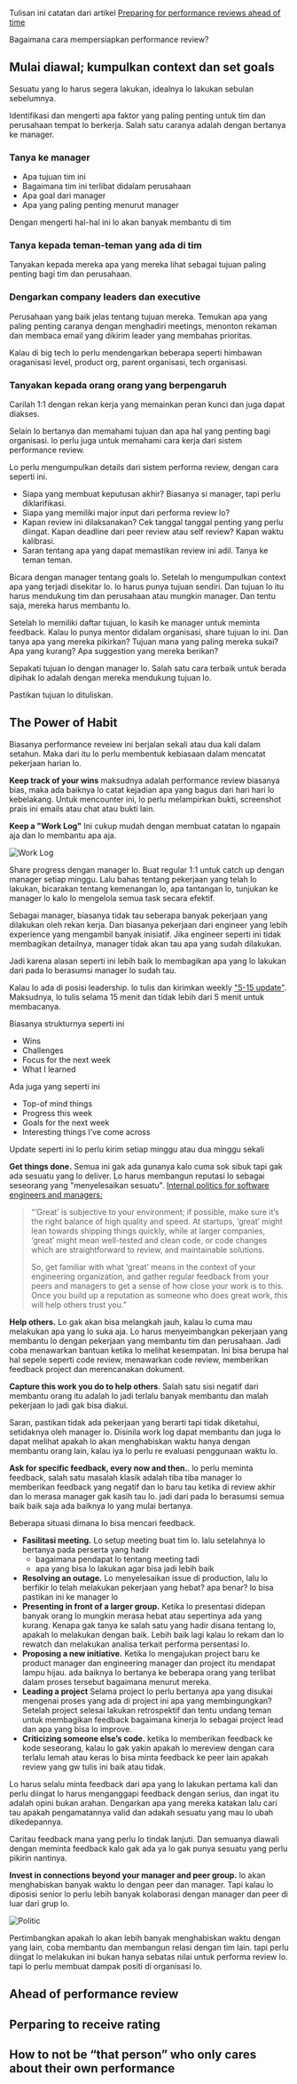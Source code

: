 
Tulisan ini catatan dari artikel [Preparing for performance reviews ahead of time](https://newsletter.pragmaticengineer.com/p/preparing-for-performance-reviews)

Bagaimana cara mempersiapkan performance review?

## Mulai diawal; kumpulkan context dan set goals

Sesuatu yang lo harus segera lakukan, idealnya lo lakukan sebulan sebelumnya.

Identifikasi dan mengerti apa faktor yang paling penting untuk tim dan perusahaan tempat lo berkerja.
Salah satu caranya adalah dengan bertanya ke manager.

### Tanya ke manager

- Apa tujuan tim ini
- Bagaimana tim ini terlibat didalam perusahaan
- Apa goal dari manager
- Apa yang paling penting menurut manager

Dengan mengerti hal-hal ini lo akan banyak membantu di tim

### Tanya kepada teman-teman yang ada di tim

Tanyakan kepada mereka apa yang mereka lihat sebagai tujuan paling penting bagi tim dan perusahaan.

### Dengarkan company leaders dan executive

Perusahaan yang baik jelas tentang tujuan mereka. Temukan apa yang paling penting caranya dengan menghadiri meetings, menonton rekaman dan membaca email yang dikirim leader yang membahas prioritas.

Kalau di big tech lo perlu mendengarkan beberapa seperti himbawan oraganisasi level, product org, parent organisasi, tech organisasi.

### Tanyakan kepada orang orang yang berpengaruh

Carilah 1:1 dengan rekan kerja yang memainkan peran kunci dan juga dapat diakses.


Selain lo bertanya dan memahami tujuan dan apa hal yang penting bagi organisasi. lo perlu juga untuk memahami cara kerja dari sistem performance review.

Lo perlu mengumpulkan details dari sistem performa review, dengan cara seperti ini.

- Siapa yang membuat keputusan akhir? Biasanya si manager, tapi perlu diklarifikasi.
- Siapa yang memiliki major input dari performa review lo?
- Kapan review ini dilaksanakan? Cek tanggal tanggal penting yang perlu diingat. Kapan deadline dari peer review atau self review? Kapan waktu kalibrasi.
- Saran tentang apa yang dapat memastikan review ini adil. Tanya ke teman teman.

Bicara dengan manager tentang goals lo. Setelah lo mengumpulkan context apa yang terjadi disekitar lo. lo harus punya tujuan sendiri.
Dan tujuan lo itu harus mendukung tim dan perusahaan atau mungkin manager. Dan tentu saja, mereka harus membantu lo.

Setelah lo memiliki daftar tujuan, lo kasih ke manager untuk meminta feedback. Kalau lo punya mentor didalam organisasi, share tujuan lo ini.
Dan tanya apa yang mereka pikirkan? Tujuan mana yang paling mereka sukai? Apa yang kurang? Apa suggestion yang mereka berikan?

Sepakati tujuan lo dengan manager lo. Salah satu cara terbaik untuk berada dipihak lo adalah dengan mereka mendukung tujuan lo.

Pastikan tujuan lo dituliskan.

## The Power of Habit

Biasanya performance reveiew ini berjalan sekali atau dua kali dalam setahun. Maka dari itu lo perlu membentuk kebiasaan dalam mencatat pekerjaan harian lo.

**Keep track of your wins** maksudnya adalah performance review biasanya bias, maka ada baiknya lo catat kejadian apa yang bagus dari hari hari lo kebelakang.
Untuk mencounter ini, lo perlu melampirkan bukti, screenshot prais ini emails atau chat atau bukti lain.

**Keep a "Work Log"** Ini cukup mudah dengan membuat catatan lo ngapain aja dan lo membantu apa aja.

![Work Log](assets/preparing-performance-review-work-log.png)  

Share progress dengan manager lo. Buat regular 1:1 untuk catch up dengan manager setiap minggu.
Lalu bahas tentang pekerjaan yang telah lo lakukan, bicarakan tentang kemenangan lo, apa tantangan lo, tunjukan ke manager lo kalo lo mengelola semua task secara efektif.

Sebagai manager, biasanya tidak tau seberapa banyak pekerjaan yang dilakukan oleh rekan kerja. Dan biasanya pekerjaan dari engineer yang lebih experience yang mengambil banyak inisiatif. Jika engineer seperti ini tidak membagikan detailnya, manager tidak akan tau apa yang sudah dilakukan.

Jadi karena alasan seperti ini lebih baik lo membagikan apa yang lo lakukan dari pada lo berasumsi manager lo sudah tau.

Kalau lo ada di posisi leadership. lo tulis dan kirimkan weekly  ["5-15 update"](https://lethain.com/weekly-updates/). Maksudnya, lo tulis selama 15 menit dan tidak lebih dari 5 menit untuk membacanya.

Biasanya strukturnya seperti ini

- Wins 
- Challenges
- Focus for the next week
- What I learned

Ada juga yang seperti ini

- Top-of mind things
- Progress this week
- Goals for the next week
- Interesting things I’ve come across

Update seperti ini lo perlu kirim setiap minggu atau dua minggu sekali


**Get things done.** Semua ini gak ada gunanya kalo cuma sok sibuk tapi gak ada sesuatu yang lo deliver. Lo harus membangun reputasi lo sebagai seseorang yang "menyelesaikan sesuatu". [Internal politics for software engineers and managers:](https://newsletter.pragmaticengineer.com/p/internal-politics-part-2)
 
>“‘Great’ is subjective to your environment; if possible, make sure it’s the right balance of high quality and speed. At startups, ‘great’ might lean towards shipping things quickly, while at larger companies, ‘great’ might mean well-tested and clean code, or code changes which are straightforward to review, and maintainable solutions.
>
> So, get familiar with what ‘great’ means in the context of your engineering organization, and gather regular feedback from your peers and managers to get a sense of how close your work is to this. Once you build up a reputation as someone who does great work, this will help others trust you.”

**Help others.** Lo gak akan bisa melangkah jauh, kalau lo cuma mau melakukan apa yang lo suka aja. Lo harus menyeimbangkan pekerjaan yang membantu lo dengan pekerjaan yang membantu tim dan perusahaan. Jadi coba menawarkan bantuan ketika lo melihat kesempatan. Ini bisa berupa hal hal sepele seperti code review, menawarkan code review, memberikan feedback project dan merencanakan dokument.

**Capture this work you do to help others**. Salah satu sisi negatif dari membantu orang itu adalah lo jadi terlalu banyak membantu dan malah pekerjaan lo jadi gak bisa diakui.

Saran, pastikan tidak ada pekerjaan yang berarti tapi tidak diketahui, setidaknya oleh manager lo. Disinila work log dapat membantu dan juga lo dapat melihat apakah lo akan menghabiskan waktu hanya dengan membantu orang lain, kalau iya lo perlu re evaluasi penggunaan waktu lo.

**Ask for specific feedback, every now and then.**. lo perlu meminta feedback, salah satu masalah klasik adalah tiba tiba manager lo memberikan feedback yang negatif dan lo baru tau ketika di review akhir dan lo merasa manager gak kasih tau lo. jadi dari pada lo berasumsi semua baik baik saja ada baiknya lo yang mulai bertanya.

Beberapa situasi dimana lo bisa mencari feedback.

- **Fasilitasi meeting.** Lo setup meeting buat tim lo. lalu setelahnya lo bertanya pada perserta yang hadir
  - bagaimana pendapat lo tentang meeting tadi
  - apa yang bisa lo lakukan agar bisa jadi lebih baik
- **Resolving an outage.** Lo menyelesaikan issue di production, lalu lo berfikir lo telah melakukan pekerjaan yang hebat? apa benar? lo bisa pastikan ini ke manager lo
- **Presenting in front of a larger group.** Ketika lo presentasi didepan banyak orang lo mungkin merasa hebat atau sepertinya ada yang kurang. Kenapa gak tanya ke salah satu yang hadir disana tentang lo, apakah lo melakukan dengan baik. Lebih baik lagi kalau lo rekam dan lo rewatch dan melakukan analisa terkait performa persentasi lo.
- **Proposing a new initiative.** Ketika lo mengajukan project baru ke product manager dan engineering manager dan project itu mendapat lampu hijau. ada baiknya lo bertanya ke beberapa orang yang terlibat dalam proses tersebut bagaimana menurut mereka.
- **Leading a project** Selama project lo perlu bertanya apa yang disukai mengenai proses yang ada di project ini apa yang membingungkan? Setelah project selesai lakukan retrospektif dan tentu undang teman untuk membagikan feedback bagaimana kinerja lo sebagai project lead dan apa yang bisa lo improve.
- **Criticizing someone else’s code.** ketika lo memberikan feedback ke kode seseorang, kalau lo gak yakin apakah lo mereview dengan cara terlalu lemah atau keras lo bisa minta feedback ke peer lain apakah review yang gw tulis ini baik atau tidak.

Lo harus selalu minta feedback dari apa yang lo lakukan pertama kali dan perlu diingat lo harus menganggapi feedback dengan serius, dan ingat itu adalah opini bukan arahan. Dengarkan apa yang mereka katakan lalu cari tau apakah pengamatannya valid dan adakah sesuatu yang mau lo ubah dikedepannya.

Caritau feedback mana yang perlu lo tindak lanjuti. Dan semuanya diawali dengan meminta feedback kalo gak ada ya lo gak punya sesuatu yang perlu pikirin nantinya.

**Invest in connections beyond your manager and peer group.** lo akan menghabiskan banyak waktu lo dengan peer dan manager. Tapi kalau lo diposisi senior lo perlu lebih banyak kolaborasi dengan manager dan peer di luar dari grup lo.  

![Politic](assets/preparing-performance-review-politic.png)  

Pertimbangkan apakah lo akan lebih banyak menghabiskan waktu dengan yang lain, coba membantu dan membangun relasi dengan tim lain. tapi perlu diingat lo melakukan ini bukan hanya sebatas nilai untuk performa review lo. tapi lo perlu membuat dampak positi di organisasi lo.

## Ahead of performance review


## Perparing to receive rating
## How to not be “that person” who only cares about their own performance